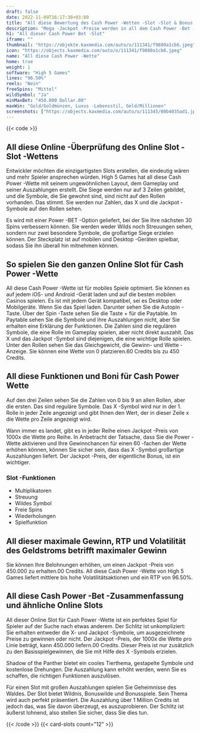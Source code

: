 ```yaml
---
draft: false
date: 2022-11-09T16:17:38+03:00
title: "All diese Bewertung des Cash Power -Wetten -Slot -Slot & Bonus -"
description: "Mega -Jackpot -Preise werden in all dem Cash Power -Bet -Slot von High 5 Games angeboten! Unsere Bewertung enthüllt alles, was Sie wissen müssen. Beinhaltet Volatilität, Funktionen und RTP."
h1: "All dieser Cash Power Bet -Slot"
iframe: ""
thumbnail: "https://objekte.kaxmedia.com/auto/o/111341/f9880a1cb6.jpeg"
icon: "https://objects.kaxmedia.com/auto/o/111341/f9880a1cb6.jpeg"
name: "All diese Cash Power -Wette"
home: true
weight: 1
software: "High 5 Games"
lines: "96.50%"
reels: "Nein"
freeSpins: "Mittel"
wildSymbol: "Ja"
minMaxBet: "450.000 Dollar.00"
maxWin: "Gold/Goldmünzen, Luxus -Lebensstil, Geld/Millionen"
screenshots: ["https://objects.kaxmedia.com/auto/o/111345/00b4035ad1.jpeg"]
---
```


{{< code >}}<h2>All diese Online -Überprüfung des Online Slot -Slot -Wettens</h2><p>Entwickler möchten die einzigartigsten Slots erstellen, die eindeutig wären und mehr Spieler ansprechen würden. High 5 Games hat all diese Cash Power -Wette mit seinem ungewöhnlichen Layout, dem Gameplay und seiner Auszahlungen erstellt. Die Siege werden nur auf 3 Zeilen gebildet, und die Symbole, die Sie gewohnt sind, sind nicht auf den Rollen vorhanden. Das stimmt. Sie werden nur Zahlen, das X und die Jackpot -Symbole auf den Rollen sehen.</p><p>Es wird mit einer Power -BET -Option geliefert, bei der Sie Ihre nächsten 30 Spins verbessern können. Sie werden weder Wilds noch Streuungen sehen, sondern nur zwei besondere Symbole, die großartige Siege erzielen können. Der Steckplatz ist auf mobilen und Desktop -Geräten spielbar, sodass Sie ihn überall hin mitnehmen können.</p><h2>So spielen Sie den ganzen Online Slot für Cash Power -Wette</h2><p>All diese Cash Power -Wette ist für mobiles Spiele optimiert. Sie können es auf jedem iOS- und Android -Gerät laden und auf die besten mobilen Casinos spielen. Es ist mit jedem Gerät kompatibel, sei es Desktop oder Mobilgeräte. Wenn Sie das Spiel laden. Darunter sehen Sie die Autopin -Taste. Über der Spin -Taste sehen Sie die Taste + für die Paytable. Im Paytable sehen Sie die Symbole und ihre Auszahlungen nicht, aber Sie erhalten eine Erklärung der Funktionen. Die Zahlen sind die regulären Symbole, die eine Rolle im Gameplay spielen, aber nicht direkt auszahlt. Das X und das Jackpot -Symbol sind diejenigen, die eine wichtige Rolle spielen.
Unter den Rollen sehen Sie das Gleichgewicht, die Gewinn- und Wette -Anzeige. Sie können eine Wette von 0 platzieren.60 Credits bis zu 450 Credits.</p><h2>All diese Funktionen und Boni für Cash Power Wette</h2><p>Auf den drei Zeilen sehen Sie die Zahlen von 0 bis 9 an allen Rollen, aber die ersten. Das sind reguläre Symbole. Das X -Symbol wird nur in der 1. Rolle in jeder Zeile angezeigt und gibt Ihnen den Wert, der in dieser Zeile x die Wette pro Zeile angezeigt wird.</p><p>Wann immer es landet, gibt es in jeder Reihe einen Jackpot -Preis von 1000x die Wette pro Reihe.
In Anbetracht der Tatsache, dass Sie die Power -Wette aktivieren und Ihre Gewinnchancen für einen 60 -fachen der Wette erhöhen können, können Sie sicher sein, dass das X -Symbol großartige Auszahlungen liefert. Der Jackpot -Preis, der eigentliche Bonus, ist ein wichtiger.</p><h3>
Slot -Funktionen</h3><ul>
<li></span>
Multiplikatoren</li>
<li></span>
Streuung</li>
<li></span>
Wildes Symbol</li>
<li></span>
Freie Spins</li>
<li></span>
Wiederholungen</li>
<li></span>
Spielfunktion</li></ul><h2>All dieser maximale Gewinn, RTP und Volatilität des Geldstroms betrifft maximaler Gewinn</h2><p>Sie können Ihre Belohnungen erhöhen, um einen Jackpot -Preis von 450.000 zu erhalten.00 Credits. All diese Cash Power -Wette von High 5 Games liefert mittlere bis hohe Volatilitätsaktionen und ein RTP von 96.50%.</p><h2>All diese Cash Power -Bet -Zusammenfassung und ähnliche Online Slots</h2><p>All dieser Online Slot für Cash Power -Wette ist ein perfektes Spiel für Spieler auf der Suche nach etwas anderem. Der Schlitz ist unkompliziert: Sie erhalten entweder die X- und Jackpot -Symbole, um ausgezeichnete Preise zu gewinnen oder nicht. Der Jackpot -Preis, der 1000x die Wette pro Linie beträgt, kann 450.000 liefern.00 Credits. Dieser Preis ist nur zusätzlich zu den Basisspielgewinnen, die Sie mit Hilfe des X -Symbols erzielen.</p><p>Shadow of the Panther bietet ein cooles Tierthema, gestapelte Symbole und kostenlose Drehungen. Die Auszahlung kann erhöht werden, wenn Sie es schaffen, die richtigen Funktionen auszulösen.</p><p>Für einen Slot mit großen Auszahlungen spielen Sie Geheimnisse des Waldes. Der Slot bietet Wildnis, Bonuswilde und Bonusspiele. Sein Thema wird auch perfekt präsentiert. Die Auszahlung über 1 Million Credits ist jedoch das, was Sie davon überzeugt, es auszuprobieren. Der Schlitz ist äußerst lohnend, also stellen Sie sicher, dass Sie dies tun.</p>{{< /code >}}
 {{< card-slots count="12" >}}